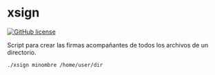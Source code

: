 # xsign

[![GitHub license](https://sinfallas.files.wordpress.com/2016/02/gpl.png)](https://github.com/sinfallas/xsign/blob/master/LICENSE)



Script para crear las firmas acompañantes de todos los archivos de un directorio.

```bash
./xsign minombre /home/user/dir
```
